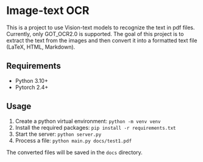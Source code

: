 # Image-text OCR

This is a project to use Vision-text models to recognize the text in pdf files. Currently, only GOT_OCR2.0 is supported. The goal of this project is to extract the text from the images and then convert it into a formatted text file (LaTeX, HTML, Markdown).

## Requirements

- Python 3.10+
- Pytorch 2.4+

## Usage

1. Create a python virtual environment: `python -m venv venv`
1. Install the required packages: `pip install -r requirements.txt`
1. Start the server: `python server.py`
1. Process a file: `python main.py docs/test1.pdf`

The converted files will be saved in the `docs` directory.
